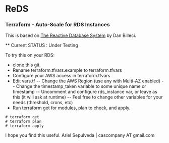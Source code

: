 # ReDS

### Terraform - Auto-Scale for RDS Instances

This is based on [The Reactive Database System](http://mediatemple.net/blog/tips/the-reactive-database-system-letting-the-cloud-help-you/) by Dan Billeci.

** Current STATUS : Under Testing

To try this on your RDS:
- clone this git.
- Rename terraform.tfvars.example to terraform.tfvars
- Configure your AWS access in terraform.tfvars
- Edit vars.tf
-- Change the AWS Region (use any with Multi-AZ enabled)
-- Change the timestamp_taken variable to some unique name or timestamp
-- Uncomment and configure rds_instance var, or leave as this (it will ask at runtime)
-- Feel free to change other variables for your needs (threshold, crons, etc)
- Run terraform get for modules, plan to check, and apply.
```
# terraform get
# terraform plan
# terraform apply
```
I hope you find this useful.
Ariel Sepulveda | cascompany AT gmail.com
